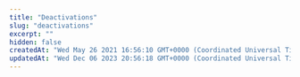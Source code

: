 ```yaml
---
title: "Deactivations"
slug: "deactivations"
excerpt: ""
hidden: false
createdAt: "Wed May 26 2021 16:56:10 GMT+0000 (Coordinated Universal Time)"
updatedAt: "Wed Dec 06 2023 20:56:18 GMT+0000 (Coordinated Universal Time)"
---
```

